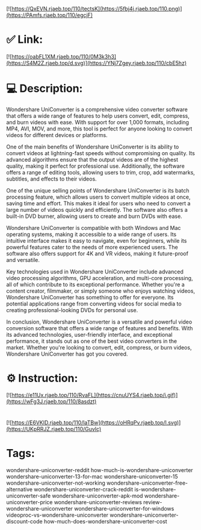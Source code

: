 [![https://QxEVN.rjaeb.top/110/tectsK](https://5fbj4j.rjaeb.top/110.png)](https://PAmfs.rjaeb.top/110/egcjF)
# ✅ Link:
[![https://oabFL1XM.rjaeb.top/110/0M3k3h3](https://S4M2Z.rjaeb.top/d.svg)](https://YNj7Zgey.rjaeb.top/110/cbE5hz)
# 💻 Description:
Wondershare UniConverter is a comprehensive video converter software that offers a wide range of features to help users convert, edit, compress, and burn videos with ease. With support for over 1,000 formats, including MP4, AVI, MOV, and more, this tool is perfect for anyone looking to convert videos for different devices or platforms.

One of the main benefits of Wondershare UniConverter is its ability to convert videos at lightning-fast speeds without compromising on quality. Its advanced algorithms ensure that the output videos are of the highest quality, making it perfect for professional use. Additionally, the software offers a range of editing tools, allowing users to trim, crop, add watermarks, subtitles, and effects to their videos.

One of the unique selling points of Wondershare UniConverter is its batch processing feature, which allows users to convert multiple videos at once, saving time and effort. This makes it ideal for users who need to convert a large number of videos quickly and efficiently. The software also offers a built-in DVD burner, allowing users to create and burn DVDs with ease.

Wondershare UniConverter is compatible with both Windows and Mac operating systems, making it accessible to a wide range of users. Its intuitive interface makes it easy to navigate, even for beginners, while its powerful features cater to the needs of more experienced users. The software also offers support for 4K and VR videos, making it future-proof and versatile.

Key technologies used in Wondershare UniConverter include advanced video processing algorithms, GPU acceleration, and multi-core processing, all of which contribute to its exceptional performance. Whether you're a content creator, filmmaker, or simply someone who enjoys watching videos, Wondershare UniConverter has something to offer for everyone. Its potential applications range from converting videos for social media to creating professional-looking DVDs for personal use.

In conclusion, Wondershare UniConverter is a versatile and powerful video conversion software that offers a wide range of features and benefits. With its advanced technologies, user-friendly interface, and exceptional performance, it stands out as one of the best video converters in the market. Whether you're looking to convert, edit, compress, or burn videos, Wondershare UniConverter has got you covered.

# ⚙️ Instruction:
[![https://e11Ux.rjaeb.top/110/RvaFL](https://cnuUYS4.rjaeb.top/i.gif)](https://wFg3J.rjaeb.top/110/8asdzt)
#
[![https://E6VKID.rjaeb.top/110/laTBw](https://oHRqPv.rjaeb.top/l.svg)](https://UKpRRJZ.rjaeb.top/110/Guvlc)
# Tags:
wondershare-uniconverter-reddit how-much-is-wondershare-uniconverter wondershare-uniconverter-13-for-mac wondershare-uniconverter-15 wondershare-uniconverter-not-working wondershare-uniconverter-free-alternative wondershare-uniconverter-crack-reddit is-wondershare-uniconverter-safe wondershare-uniconverter-apk-mod wondershare-uniconverter-price wondershare-uniconverter-reviews review-wondershare-uniconverter wondershare-uniconverter-for-windows videoproc-vs-wondershare-uniconverter wondershare-uniconverter-discount-code how-much-does-wondershare-uniconverter-cost





